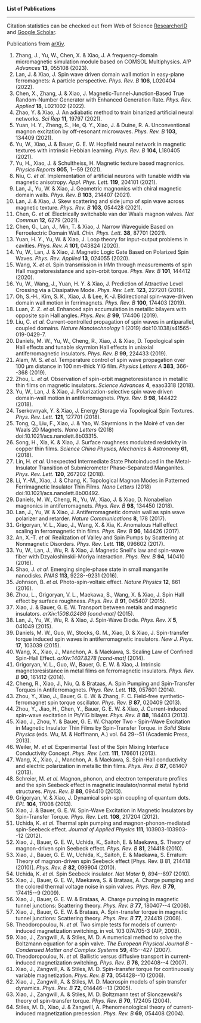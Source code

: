 **List of Publications**

***

Citation statistics can be checked out from Web of Science [ResearcherID](https://www.webofscience.com/wos/author/record/B-1832-2008) and [Google Scholar](http://scholar.google.com/citations?user=KR-JukUAAAAJ).

Publications from [arXiv](http://arxiv.org/find/all/1/all:+xiao_jiang/0/1/0/all/0/1).

1. Zhang, J., Yu, W., Chen, X. & Xiao, J. A frequency-domain
micromagnetic simulation module based on COMSOL Multiphysics. *AIP
Advances* **13**, 055108 (2023).
2. Lan, J. & Xiao, J. Spin wave driven domain wall motion in easy-plane
ferromagnets: A particle perspective. *Phys. Rev. B* **106**, L020404
(2022).
3. Chen, X., Zhang, J. & Xiao, J. Magnetic-Tunnel-Junction-Based True
Random-Number Generator with Enhanced Generation Rate. *Phys. Rev.
Applied* **18**, L021002 (2022).
4. Zhao, Y. & Xiao, J. An adiabatic method to train binarized artificial
neural networks. *Sci Rep* **11**, 19797 (2021).
5. Yuan, H. Y., Zheng, S., He, Q. Y., Xiao, J. & Duine, R. A.
Unconventional magnon excitation by off-resonant microwaves. *Phys. Rev.
B* **103**, 134409 (2021).
6. Yu, W., Xiao, J. & Bauer, G. E. W. Hopfield neural network in
magnetic textures with intrinsic Hebbian learning. *Phys. Rev. B*
**104**, L180405 (2021).
7. Yu, H., Xiao, J. & Schultheiss, H. Magnetic texture based magnonics.
*Physics Reports* **905**, 1--59 (2021).
8. Niu, C. *et al.* Implementation of artificial neurons with tunable
width via magnetic anisotropy. *Appl. Phys. Lett.* **119**, 204101
(2021).
9. Lan, J., Yu, W. & Xiao, J. Geometric magnonics with chiral magnetic
domain walls. *Phys. Rev. B* **103**, 214407 (2021).
10. Lan, J. & Xiao, J. Skew scattering and side jump of spin wave across
magnetic texture. *Phys. Rev. B* **103**, 054428 (2021).
11. Chen, G. *et al.* Electrically switchable van der Waals magnon
valves. *Nat Commun* **12**, 6279 (2021).
12. Chen, G., Lan, J., Min, T. & Xiao, J. Narrow Waveguide Based on
Ferroelectric Domain Wall. *Chin. Phys. Lett.* **38**, 87701 (2021).
13. Yuan, H. Y., Yu, W. & Xiao, J. Loop theory for input-output problems
in cavities. *Phys. Rev. A* **101**, 043824 (2020).
14. Yu, W., Lan, J. & Xiao, J. Magnetic Logic Gate Based on Polarized
Spin Waves. *Phys. Rev. Applied* **13**, 024055 (2020).
15. Wang, X. *et al.* Spin transmission in IrMn through measurements of
spin Hall magnetoresistance and spin-orbit torque. *Phys. Rev. B*
**101**, 144412 (2020).
18. Yu, W., Wang, J., Yuan, H. Y. & Xiao, J. Prediction of Attractive
Level Crossing via a Dissipative Mode. *Phys. Rev. Lett.* **123**,
227201 (2019).
19. Oh, S.-H., Kim, S. K., Xiao, J. & Lee, K.-J. Bidirectional
spin-wave-driven domain wall motion in ferrimagnets. *Phys. Rev. B*
**100**, 174403 (2019).
20. Luan, Z. Z. *et al.* Enhanced spin accumulation in metallic bilayers
with opposite spin Hall angles. *Phys. Rev. B* **99**, 174406 (2019).
21. Liu, C. *et al.* Current-controlled propagation of spin waves in
antiparallel, coupled domains. *Nature Nanotechnology* 1 (2019)
doi:10.1038/s41565-019-0429-7.
22. Daniels, M. W., Yu, W., Cheng, R., Xiao, J. & Xiao, D. Topological
spin Hall effects and tunable skyrmion Hall effects in uniaxial
antiferromagnetic insulators. *Phys. Rev. B* **99**, 224433 (2019).
23. Alam, M. S. *et al.* Temperature control of spin wave propagation
over 100 μm distance in 100 nm-thick YIG film. *Physics Letters A*
**383**, 366--368 (2019).
24. Zhou, L. *et al.* Observation of spin-orbit magnetoresistance in
metallic thin films on magnetic insulators. *Science Advances* **4**,
eaao3318 (2018).
25. Yu, W., Lan, J. & Xiao, J. Polarization-selective spin wave driven
domain-wall motion in antiferromagnets. *Phys. Rev. B* **98**, 144422
(2018).
26. Tserkovnyak, Y. & Xiao, J. Energy Storage via Topological Spin
Textures. *Phys. Rev. Lett.* **121**, 127701 (2018).
27. Tong, Q., Liu, F., Xiao, J. & Yao, W. Skyrmions in the Moiré of van
der Waals 2D Magnets. *Nano Letters* (2018)
doi:10.1021/acs.nanolett.8b03315.
28. Song, H., Xia, K. & Xiao, J. Surface roughness modulated resistivity
in copper thin films. *Science China Physics, Mechanics & Astronomy*
**61**, (2018).
29. Lin, H. *et al.* Unexpected Intermediate State Photoinduced in the
Metal-Insulator Transition of Submicrometer Phase-Separated Manganites.
*Phys. Rev. Lett.* **120**, 267202 (2018).
30. Li, Y.-M., Xiao, J. & Chang, K. Topological Magnon Modes in
Patterned Ferrimagnetic Insulator Thin Films. *Nano Letters* (2018)
doi:10.1021/acs.nanolett.8b00492.
31. Daniels, M. W., Cheng, R., Yu, W., Xiao, J. & Xiao, D. Nonabelian
magnonics in antiferromagnets. *Phys. Rev. B* **98**, 134450 (2018).
35. Lan, J., Yu, W. & Xiao, J. Antiferromagnetic domain wall as spin
wave polarizer and retarder. *Nature Communications* **8**, 178 (2017).
36. Grigoryan, V. L., Xiao, J., Wang, X. & Xia, K. Anomalous Hall effect
scaling in ferromagnetic thin films. *Phys. Rev. B* **96**, 144426
(2017).
37. An, X.-T. *et al.* Realization of Valley and Spin Pumps by
Scattering at Nonmagnetic Disorders. *Phys. Rev. Lett.* **118**, 096602
(2017).
38. Yu, W., Lan, J., Wu, R. & Xiao, J. Magnetic Snell's law and
spin-wave fiber with Dzyaloshinskii-Moriya interaction. *Phys. Rev. B*
**94**, 140410 (2016).
39. Shao, J. *et al.* Emerging single-phase state in small manganite
nanodisks. *PNAS* **113**, 9228--9231 (2016).
40. Johnson, B. *et al.* Photo-spin-voltaic effect. *Nature Physics*
**12**, 861 (2016).
41. Zhou, L., Grigoryan, V. L., Maekawa, S., Wang, X. & Xiao, J. Spin
Hall effect by surface roughness. *Phys. Rev. B* **91**, 045407 (2015).
42. Xiao, J. & Bauer, G. E. W. Transport between metals and magnetic
insulators. *arXiv:1508.02486 [cond-mat]* (2015).
43. Lan, J., Yu, W., Wu, R. & Xiao, J. Spin-Wave Diode. *Phys. Rev. X*
**5**, 041049 (2015).
44. Daniels, M. W., Guo, W., Stocks, G. M., Xiao, D. & Xiao, J.
Spin-transfer torque induced spin waves in antiferromagnetic insulators.
*New J. Phys.* **17**, 103039 (2015).
45. Wang, X., Xiao, J., Manchon, A. & Maekawa, S. Scaling Law of
Confined Spin-Hall Effect. *arXiv:1407.8278 [cond-mat]* (2014).
46. Grigoryan, V. L., Guo, W., Bauer, G. E. W. & Xiao, J. Intrinsic
magnetoresistance in metal films on ferromagnetic insulators. *Phys.
Rev. B* **90**, 161412 (2014).
47. Cheng, R., Xiao, J., Niu, Q. & Brataas, A. Spin Pumping and
Spin-Transfer Torques in Antiferromagnets. *Phys. Rev. Lett.* **113**,
057601 (2014).
48. Zhou, Y., Xiao, J., Bauer, G. E. W. & Zhang, F. C. Field-free
synthetic-ferromagnet spin torque oscillator. *Phys. Rev. B* **87**,
020409 (2013).
49. Zhou, Y., Jiao, H., Chen, Y., Bauer, G. E. W. & Xiao, J.
Current-induced spin-wave excitation in Pt/YIG bilayer. *Phys. Rev. B*
**88**, 184403 (2013).
50. Xiao, J., Zhou, Y. & Bauer, G. E. W. Chapter Two - Spin-Wave
Excitation in Magnetic Insulator Thin Films by Spin-Transfer Torque. in
*Solid State Physics* (eds. Wu, M. & Hoffmann, A.) vol. 64 29--51
(Academic Press, 2013).
51. Weiler, M. *et al.* Experimental Test of the Spin Mixing Interface
Conductivity Concept. *Phys. Rev. Lett.* **111**, 176601 (2013).
52. Wang, X., Xiao, J., Manchon, A. & Maekawa, S. Spin-Hall conductivity
and electric polarization in metallic thin films. *Phys. Rev. B* **87**,
081407 (2013).
53. Schreier, M. *et al.* Magnon, phonon, and electron temperature
profiles and the spin Seebeck effect in magnetic insulator/normal metal
hybrid structures. *Phys. Rev. B* **88**, 094410 (2013).
54. Grigoryan, V. & Xiao, J. Dynamical spin-spin coupling of quantum
dots. *EPL* **104**, 17008 (2013).
55. Xiao, J. & Bauer, G. E. W. Spin-Wave Excitation in Magnetic
Insulators by Spin-Transfer Torque. *Phys. Rev. Lett.* **108**, 217204
(2012).
56. Uchida, K. *et al.* Thermal spin pumping and magnon-phonon-mediated
spin-Seebeck effect. *Journal of Applied Physics* **111**,
103903-103903--12 (2012).
57. Xiao, J., Bauer, G. E. W., Uchida, K., Saitoh, E. & Maekawa, S.
Theory of magnon-driven spin Seebeck effect. *Phys. Rev. B* **81**,
214418 (2010).
58. Xiao, J., Bauer, G. E. W., Uchida, K., Saitoh, E. & Maekawa, S.
Erratum: Theory of magnon-driven spin Seebeck effect [Phys. Rev. B 81,
214418 (2010)]. *Phys. Rev. B* **82**, 099904 (2010).
59. Uchida, K. *et al.* Spin Seebeck insulator. *Nat Mater* **9**,
894--897 (2010).
60. Xiao, J., Bauer, G. E. W., Maekawa, S. & Brataas, A. Charge pumping
and the colored thermal voltage noise in spin valves. *Phys. Rev. B*
**79**, 174415--9 (2009).
61. Xiao, J., Bauer, G. E. W. & Brataas, A. Charge pumping in magnetic
tunnel junctions: Scattering theory. *Phys. Rev. B* **77**, 180407--4
(2008).
62. Xiao, J., Bauer, G. E. W. & Brataas, A. Spin-transfer torque in
magnetic tunnel junctions: Scattering theory. *Phys. Rev. B* **77**,
224419 (2008).
63. Theodoropoulou, N. *et al.* Two simple tests for models of
current-induced magnetization switching. in vol. 103 07A705-3 (AIP,
2008).
64. Xiao, J., Zangwill, A. & Stiles, M. D. A numerical method to solve
the Boltzmann equation for a spin valve. *The European Physical Journal
B - Condensed Matter and Complex Systems* **59**, 415--427 (2007).
65. Theodoropoulou, N. *et al.* Ballistic versus diffusive transport in
current-induced magnetization switching. *Phys. Rev. B* **76**,
220408--4 (2007).
66. Xiao, J., Zangwill, A. & Stiles, M. D. Spin-transfer torque for
continuously variable magnetization. *Phys. Rev. B* **73**, 054428--10
(2006).
67. Xiao, J., Zangwill, A. & Stiles, M. D. Macrospin models of spin
transfer dynamics. *Phys. Rev. B* **72**, 014446--13 (2005).
68. Xiao, J., Zangwill, A. & Stiles, M. D. Boltzmann test of
Slonczewski's theory of spin-transfer torque. *Phys. Rev. B* **70**,
172405 (2004).
69. Stiles, M. D., Xiao, J. & Zangwill, A. Phenomenological theory of
current-induced magnetization precession. *Phys. Rev. B* **69**, 054408
(2004).